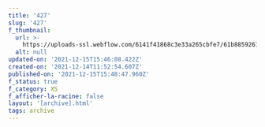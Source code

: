 ```yaml
---
title: '427'
slug: '427'
f_thumbnail:
  url: >-
    https://uploads-ssl.webflow.com/6141f41868c3e33a265cbfe7/61b8859261bec021299c0949_427.jpg
  alt: null
updated-on: '2021-12-15T15:46:08.422Z'
created-on: '2021-12-14T11:52:54.607Z'
published-on: '2021-12-15T15:48:47.960Z'
f_status: true
f_category: XS
f_afficher-la-racine: false
layout: '[archive].html'
tags: archive
---
```



